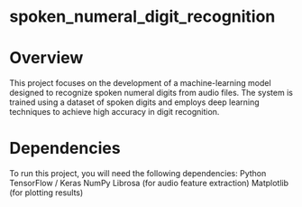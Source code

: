 # spoken_numeral_digit_recognition

# Overview
This project focuses on the development of a machine-learning model designed to recognize spoken numeral digits from audio files. The system is trained using a dataset of spoken digits and employs deep learning techniques to achieve high accuracy in digit recognition.



# Dependencies
To run this project, you will need the following dependencies:
Python TensorFlow / Keras NumPy Librosa (for audio feature extraction) Matplotlib (for plotting results)
